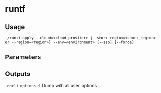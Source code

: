 # runtf

## Usage
`./runtf apply --cloud=<cloud_provider> {--short-region=<short_region> or --region=<region>} --env=<environment> [--sso] [--force]`

## Parameters

## Outputs
`.docli_options` -> Dump with all used options